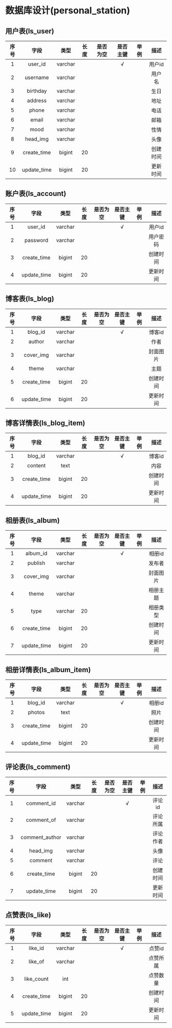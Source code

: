 # 数据库设计(personal_station)

## 用户表(ls_user) 
 | 序号 | 字段  | 类型  | 长度  | 是否为空 | 是否主键 | 举例  | 描述   |
 | :---:| :---: | :---: | :---:| :---:   | :---:   | :---: | :---: |
 | 1    | user_id  | varchar |     |     |    √    |       | 用户id |
 | 2    | username | varchar |     |     |         |       | 用户名 |
 | 3    | birthday | varchar |     |     |         |       | 生日   |       
 | 4    | address  | varchar |     |     |         |       | 地址   |
 | 5    |  phone   | varchar |     |     |         |       | 电话   |
 | 6    |  email   | varchar |     |     |         |       | 邮箱   |
 | 7    |  mood    | varchar |     |     |         |       | 性情   |
 | 8    | head_img | varchar |     |     |         |       | 头像   |
 | 9    | create_time | bigint | 20 |    |         |       | 创建时间 |
 | 10   | update_time | bigint | 20 |    |         |       | 更新时间 |
 
 ## 账户表(ls_account) 
  | 序号 | 字段  | 类型  | 长度  | 是否为空 | 是否主键 | 举例  | 描述   |
  | :---:| :---: | :---: | :---:| :---:   | :---:   | :---: | :---: |
  | 1    | user_id  | varchar |     |     |    √    |       | 用户id |
  | 2    | password | varchar |     |     |         |       | 用户密码 |
  | 3    | create_time | bigint | 20 |    |         |       | 创建时间 |
  | 4    | update_time | bigint | 20 |    |         |       | 更新时间 |  
  
  ## 博客表(ls_blog) 
   | 序号 | 字段  | 类型  | 长度  | 是否为空 | 是否主键 | 举例  | 描述   |
   | :---:| :---: | :---: | :---:| :---:   | :---:   | :---: | :---: |
   | 1    | blog_id  | varchar |     |     |    √    |       | 博客id |
   | 2    | author   | varchar |     |     |         |       | 作者   |
   | 3    | cover_img| varchar |     |     |         |       | 封面图片 |       
   | 4    | theme    | varchar |     |     |         |       | 主题   |
   | 5    | create_time | bigint | 20 |    |         |       | 创建时间 |
   | 6    | update_time | bigint | 20 |    |         |       | 更新时间 | 
   
  ## 博客详情表(ls_blog_item) 
   | 序号 | 字段  | 类型  | 长度  | 是否为空 | 是否主键 | 举例  | 描述   |
   | :---:| :---: | :---: | :---:| :---:   | :---:   | :---: | :---: |
   | 1    | blog_id  | varchar |     |     |    √    |       | 博客id |
   | 2    | content  | text    |     |     |         |       | 内容 |
   | 3    | create_time | bigint | 20 |    |         |       | 创建时间 |
   | 4    | update_time | bigint | 20 |    |         |       | 更新时间 | 
 
  ## 相册表(ls_album) 
   | 序号 | 字段  | 类型  | 长度  | 是否为空 | 是否主键 | 举例  | 描述   |
   | :---:| :---: | :---: | :---:| :---:   | :---:   | :---: | :---: |
   | 1    | album_id  | varchar |     |     |    √    |       | 相册id |
   | 2    | publish   | varchar |     |     |         |       | 发布者  |
   | 3    | cover_img | varchar |     |     |         |       | 封面图片 |       
   | 4    | theme     | varchar |     |     |         |       | 相册主题 |
   | 5    | type      | varchar | 20  |     |         |       | 相册类型 |
   | 6    | create_time | bigint | 20 |     |         |       | 创建时间 |
   | 7    | update_time | bigint | 20 |     |         |       | 更新时间 |   
 
  ## 相册详情表(ls_album_item) 
   | 序号 | 字段  | 类型  | 长度  | 是否为空 | 是否主键 | 举例  | 描述   |
   | :---:| :---: | :---: | :---:| :---:   | :---:   | :---: | :---: |
   | 1    | blog_id  | varchar |     |     |    √    |       | 相册id |
   | 2    | photos   | text    |     |     |         |       | 照片   |
   | 3    | create_time | bigint | 20 |    |         |       | 创建时间 |
   | 4    | update_time | bigint | 20 |    |         |       | 更新时间 |
   
  ## 评论表(ls_comment) 
   | 序号 | 字段  | 类型  | 长度  | 是否为空 | 是否主键 | 举例  | 描述   |
   | :---:| :---: | :---: | :---:| :---:   | :---:   | :---: | :---: |
   | 1    | comment_id       | varchar |    |     |    √    |       | 评论id |
   | 2    | comment_of       | varchar |    |     |         |       | 评论所属  |
   | 3    | comment_author   | varchar |    |     |         |       | 评论作者  |       
   | 4    | head_img         | varchar |    |     |         |       |  头像     |
   | 5    | comment          | varchar |    |     |         |       |  评论     |
   | 6    | create_time | bigint | 20 |     |     |         | 创建时间 |
   | 7    | update_time | bigint | 20 |     |     |         | 更新时间 |  
   
 ## 点赞表(ls_like) 
   | 序号 | 字段  | 类型  | 长度  | 是否为空 | 是否主键 | 举例  | 描述   |
   | :---:| :---: | :---: | :---:| :---:   | :---:   | :---: | :---: |
   | 1    | like_id  | varchar |     |     |    √    |       | 点赞id |
   | 2    | like_of  | varchar |     |     |         |       | 点赞所属 |
   | 3    | like_count  | int    |    |    |         |       | 点赞数量 |
   | 4    | create_time | bigint | 20 |    |         |       | 创建时间 |
   | 5    | update_time | bigint | 20 |    |         |       | 更新时间 |